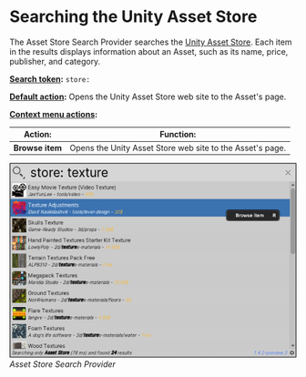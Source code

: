 # Searching the Unity Asset Store

The Asset Store Search Provider searches the [Unity Asset Store](https://assetstore.unity.com/). Each item in the results displays information about an Asset, such as its name, price, publisher, and category.

**[Search token](search-filters.md#search-tokens):**  `store:`

**[Default action](usage.md#default-actions):** Opens the Unity Asset Store web site to the Asset's page.

**[Context menu actions](usage.md#additional-actions):**

|Action:|Function:|
|-|-|
| **Browse item**  | Opens the Unity Asset Store web site to the Asset's page.  |

![](Images/QS_asset-store-search.png)<br/>_Asset Store Search Provider_

